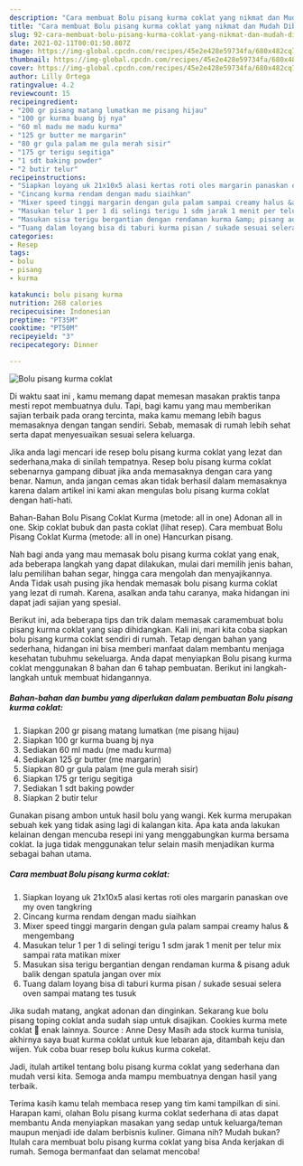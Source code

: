 ```yaml
---
description: "Cara membuat Bolu pisang kurma coklat yang nikmat dan Mudah Dibuat"
title: "Cara membuat Bolu pisang kurma coklat yang nikmat dan Mudah Dibuat"
slug: 92-cara-membuat-bolu-pisang-kurma-coklat-yang-nikmat-dan-mudah-dibuat
date: 2021-02-11T00:01:50.807Z
image: https://img-global.cpcdn.com/recipes/45e2e428e59734fa/680x482cq70/bolu-pisang-kurma-coklat-foto-resep-utama.jpg
thumbnail: https://img-global.cpcdn.com/recipes/45e2e428e59734fa/680x482cq70/bolu-pisang-kurma-coklat-foto-resep-utama.jpg
cover: https://img-global.cpcdn.com/recipes/45e2e428e59734fa/680x482cq70/bolu-pisang-kurma-coklat-foto-resep-utama.jpg
author: Lilly Ortega
ratingvalue: 4.2
reviewcount: 15
recipeingredient:
- "200 gr pisang matang lumatkan me pisang hijau"
- "100 gr kurma buang bj nya"
- "60 ml madu me madu kurma"
- "125 gr butter me margarin"
- "80 gr gula palam me gula merah sisir"
- "175 gr terigu segitiga"
- "1 sdt baking powder"
- "2 butir telur"
recipeinstructions:
- "Siapkan loyang uk 21x10x5 alasi kertas roti oles margarin panaskan ove my oven tangkring"
- "Cincang kurma rendam dengan madu siaihkan"
- "Mixer speed tinggi margarin dengan gula palam sampai creamy halus &amp; mengembang"
- "Masukan telur 1 per 1 di selingi terigu 1 sdm jarak 1 menit per telur mix sampai rata matikan mixer"
- "Masukan sisa terigu bergantian dengan rendaman kurma &amp; pisang aduk balik dengan spatula jangan over mix"
- "Tuang dalam loyang bisa di taburi kurma pisan / sukade sesuai selera oven sampai matang tes tusuk"
categories:
- Resep
tags:
- bolu
- pisang
- kurma

katakunci: bolu pisang kurma 
nutrition: 268 calories
recipecuisine: Indonesian
preptime: "PT35M"
cooktime: "PT50M"
recipeyield: "3"
recipecategory: Dinner

---
```



![Bolu pisang kurma coklat](https://img-global.cpcdn.com/recipes/45e2e428e59734fa/680x482cq70/bolu-pisang-kurma-coklat-foto-resep-utama.jpg)

Di waktu  saat ini , kamu memang dapat memesan masakan praktis tanpa mesti repot membuatnya dulu. Tapi, bagi kamu yang mau memberikan sajian terbaik pada orang tercinta, maka kamu memang lebih bagus memasaknya dengan tangan sendiri. Sebab, memasak di rumah lebih sehat serta dapat menyesuaikan sesuai selera keluarga.

Jika anda lagi mencari ide resep bolu pisang kurma coklat yang lezat dan sederhana,maka di sinilah tempatnya. Resep bolu pisang kurma coklat  sebenarnya gampang dibuat jika anda memasaknya dengan cara yang benar. Namun, anda jangan cemas akan tidak berhasil dalam memasaknya 
karena dalam artikel ini kami akan mengulas bolu pisang kurma coklat dengan hati-hati.  

Bahan-Bahan Bolu Pisang Coklat Kurma (metode: all in one) Adonan all in one. Skip coklat bubuk dan pasta coklat (lihat resep). Cara membuat Bolu Pisang Coklat Kurma (metode: all in one) Hancurkan pisang.

Nah bagi anda yang mau memasak bolu pisang kurma coklat yang enak, ada beberapa langkah yang dapat dilakukan, mulai dari memilih jenis bahan, lalu pemilihan bahan segar, hingga cara mengolah dan menyajikannya. Anda Tidak usah pusing jika hendak memasak bolu pisang kurma coklat yang lezat di rumah. Karena, asalkan anda  tahu caranya, maka hidangan ini dapat jadi sajian yang spesial.

Berikut ini, ada beberapa tips dan trik dalam memasak caramembuat bolu pisang kurma coklat yang siap dihidangkan. Kali ini, mari kita coba siapkan bolu pisang kurma coklat sendiri di rumah. Tetap dengan bahan yang sederhana, hidangan ini bisa memberi manfaat dalam membantu menjaga kesehatan tubuhmu sekeluarga. Anda dapat menyiapkan Bolu pisang kurma coklat menggunakan 8 bahan dan 6 tahap pembuatan. Berikut ini langkah-langkah untuk membuat hidangannya.

<!--inarticleads1-->

##### Bahan-bahan dan bumbu yang diperlukan dalam pembuatan Bolu pisang kurma coklat:

1. Siapkan 200 gr pisang matang lumatkan (me pisang hijau)
1. Siapkan 100 gr kurma buang bj nya
1. Sediakan 60 ml madu (me madu kurma)
1. Sediakan 125 gr butter (me margarin)
1. Siapkan 80 gr gula palam (me gula merah sisir)
1. Siapkan 175 gr terigu segitiga
1. Sediakan 1 sdt baking powder
1. Siapkan 2 butir telur


Gunakan pisang ambon untuk hasil bolu yang wangi. Kek kurma merupakan sebuah kek yang tidak asing lagi di kalangan kita. Apa kata anda lakukan kelainan dengan mencuba resepi ini yang menggabungkan kurma bersama coklat. Ia juga tidak menggunakan telur selain masih menjadikan kurma sebagai bahan utama. 

<!--inarticleads2-->

##### Cara membuat Bolu pisang kurma coklat:

1. Siapkan loyang uk 21x10x5 alasi kertas roti oles margarin panaskan ove my oven tangkring
1. Cincang kurma rendam dengan madu siaihkan
1. Mixer speed tinggi margarin dengan gula palam sampai creamy halus &amp; mengembang
1. Masukan telur 1 per 1 di selingi terigu 1 sdm jarak 1 menit per telur mix sampai rata matikan mixer
1. Masukan sisa terigu bergantian dengan rendaman kurma &amp; pisang aduk balik dengan spatula jangan over mix
1. Tuang dalam loyang bisa di taburi kurma pisan / sukade sesuai selera oven sampai matang tes tusuk


Jika sudah matang, angkat adonan dan dinginkan. Sekarang kue bolu pisang toping coklat anda sudah siap untuk disajikan. Cookies kurma mete coklat 🍫 enak lainnya. Source : Anne Desy Masih ada stock kurma tunisia, akhirnya saya buat kurma coklat untuk kue lebaran aja, ditambah keju dan wijen. Yuk coba buar resep bolu kukus kurma cokelat. 

Jadi, itulah artikel tentang  bolu pisang kurma coklat  yang sederhana dan mudah versi kita. Semoga anda mampu membuatnya dengan hasil yang terbaik. 

Terima kasih kamu telah membaca resep yang tim kami tampilkan di sini. Harapan kami, olahan  Bolu pisang kurma coklat sederhana di atas dapat membantu Anda menyiapkan masakan yang sedap untuk keluarga/teman maupun menjadi ide dalam berbisnis kuliner. Gimana nih? Mudah bukan? Itulah cara membuat bolu pisang kurma coklat yang bisa Anda kerjakan di rumah. Semoga bermanfaat dan selamat mencoba!

